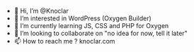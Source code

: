 - 👋 Hi, I’m @Knoclar
- 👀 I’m interested in WordPress (Oxygen Builder)
- 🌱 I’m currently learning JS, CSS and PHP for Oxygen
- 💞️ I’m looking to collaborate on "no idea for now, tell it later"
- 📫 How to reach me ? knoclar.com

<!---
Knoclar/Knoclar is a ✨ special ✨ repository because its `README.md` (this file) appears on your GitHub profile.
You can click the Preview link to take a look at your changes.
--->

